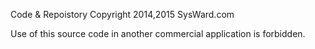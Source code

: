 Code & Repoistory Copyright 2014,2015 SysWard.com

Use of this source code in another commercial application is forbidden.
